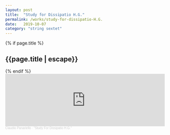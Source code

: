 ```yaml
---
layout: post
title:  "Study for Dissipatio H.G."
permalink: /works/study-for-dissipatio-H.G.
date:   2019-10-07
category: "string sextet"
---
```

{% if page.title %}
<h2>{{page.title | escape}}</h2>
{% endif %}

<iframe width="100%" height="166" scrolling="no" frameborder="no" allow="autoplay" src="https://w.soundcloud.com/player/?url=https%3A//api.soundcloud.com/tracks/870631867&color=%23ff5500&auto_play=false&hide_related=false&show_comments=true&show_user=true&show_reposts=false&show_teaser=true"></iframe><div style="font-size: 10px; color: #cccccc;line-break: anywhere;word-break: normal;overflow: hidden;white-space: nowrap;text-overflow: ellipsis; font-family: Interstate,Lucida Grande,Lucida Sans Unicode,Lucida Sans,Garuda,Verdana,Tahoma,sans-serif;font-weight: 100;"><a href="https://soundcloud.com/claudiopanariello" title="Claudio Panariello" target="_blank" style="color: #cccccc; text-decoration: none;">Claudio Panariello</a> · <a href="https://soundcloud.com/claudiopanariello/study-for-dissipatio-hg" title="&quot;Study For Dissipatio H.G.&quot;" target="_blank" style="color: #cccccc; text-decoration: none;">&quot;Study For Dissipatio H.G.&quot;</a></div>
